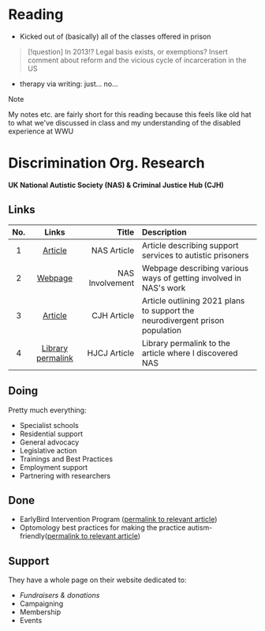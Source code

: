 # Reading
- Kicked out of (basically) all of the classes offered in prison
>[!question]
>In 2013!? Legal basis exists, or exemptions? Insert comment about reform and the vicious cycle of incarceration in the US
- therapy via writing: just... no...
>[!note]
>My notes etc. are fairly short for this reading because this feels like old hat to what we've discussed in class and my understanding of the disabled experience at WWU

# Discrimination Org. Research
**UK National Autistic Society (NAS) & Criminal Justice Hub (CJH)**

## Links

No. | Links | Title | Description
:--: | :--: | --: | :--
1 | [Article](https://autism.org.uk/advice-and-guidance/professional-practice/prison-probation) | NAS Article | Article describing support services to autistic prisoners
2 | [Webpage](https://autism.org.uk/get-involved) | NAS Involvement | Webpage describing various ways of getting involved in NAS's work
3 | [Article](https://www.criminaljusticehub.org.uk/news/lord-chancellor-its-time-for-action-on-mental-health-in-prisons/) | CJH Article | Article outlining 2021 plans to support the neurodivergent prison population
4 | [Library permalink](https://onesearch.library.wwu.edu/permalink/01ALLIANCE_WWU/14pqnra/cdi_openaire_primary_doi_0e443a170fc2e6a04d28689ede3b5109) | HJCJ Article | Library permalink to the article where I discovered NAS

## Doing
Pretty much everything:
- Specialist schools
- Residential support
- General advocacy
- Legislative action
- Trainings and Best Practices
- Employment support
- Partnering with researchers
## Done
- EarlyBird Intervention Program ([permalink to relevant article](http://ezproxy.library.wwu.edu/login?url=https://search.ebscohost.com/login.aspx?direct=true&db=a9h&AN=140583243&site=ehost-live))
- Optomology best practices for making the practice autism-friendly([permalink to relevant article](http://ezproxy.library.wwu.edu/login?url=https://search.ebscohost.com/login.aspx?direct=true&db=a9h&AN=131744138&site=ehost-live))
## Support
They have a whole page on their website dedicated to:
- *Fundraisers & donations*
- Campaigning
- Membership
- Events